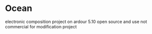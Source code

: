 # Ocean
electronic composition project on ardour 5.10
open source and use not commercial for modification project
